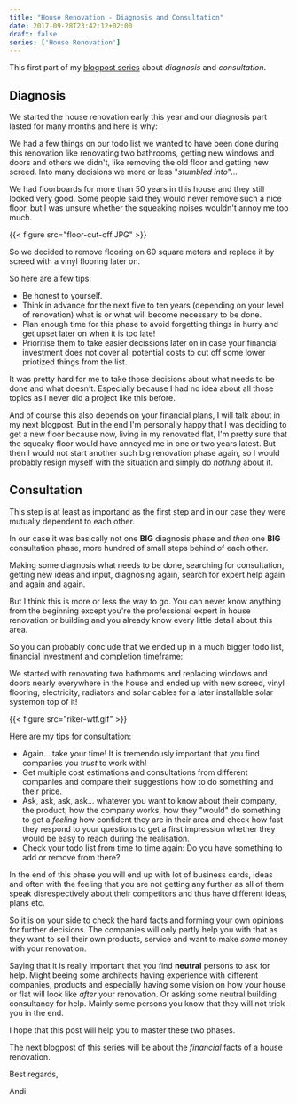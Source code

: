 ```yaml
---
title: "House Renovation - Diagnosis and Consultation"
date: 2017-09-28T23:42:12+02:00
draft: false
series: ['House Renovation']
---
```


This first part of my [blogpost series](../house-renovation) about _diagnosis_ and _consultation_.

## Diagnosis

We started the house renovation early this year and our diagnosis part lasted for many months and here is why:

We had a few things on our todo list we wanted to have been done during this renovation like renovating two bathrooms, getting new windows and doors and others we didn't, like removing the old floor and getting new screed. Into many decisions we more or less "_stumbled into_"…

We had floorboards for more than 50 years in this house and they still looked very good. Some people said they would never remove such a nice floor, but I was unsure whether the squeaking noises wouldn't annoy me too much.

{{< figure src="floor-cut-off.JPG" >}}

So we decided to remove flooring on 60 square meters and replace it by screed with a vinyl flooring later on.

So here are a few tips:

- Be honest to yourself.
- Think in advance for the next five to ten years (depending on your level of renovation) what is or what will become necessary to be done.
- Plan enough time for this phase to avoid forgetting things in hurry and get upset later on when it is too late!
- Prioritise them to take easier decissions later on in case your financial investment does not cover all potential costs to cut off some lower priotized things from the list.

It was pretty hard for me to take those decisions about what needs to be done and what doesn't. Especially because I had no idea about all those topics as I never did a project like this before.

 And of course this also depends on your financial plans, I will talk about in my next blogpost. But in the end I'm personally happy that I was deciding to get a new floor because now, living in my renovated flat, I'm pretty sure that the squeaky floor would have annoyed me in one or two years latest. But then I would not start another such big renovation phase again, so I would probably resign myself with the situation and simply do _nothing_ about it.

## Consultation

This step is at least as importand as the first step and in our case they were mutually dependent to each other.

In our case it was basically not one __BIG__ diagnosis phase and _then_ one __BIG__ consultation phase, more hundred of small steps behind of each other.

Making some diagnosis what needs to be done, searching for consultation, getting new ideas and input, diagnosing again, search for expert help again and again and again.

But I think this is more or less the way to go. You can never know anything from the beginning except you're the professional expert in house renovation or building and you already know every little detail about this area.

So you can probably conclude that we ended up in a much bigger todo list, financial investment and completion timeframe:

We started with renovating two bathrooms and replacing windows and doors nearly everywhere in the house and ended up with new screed, vinyl flooring, electricity, radiators and solar cables for a later installable solar systemon top of it!

{{< figure src="riker-wtf.gif" >}}

Here are my tips for consultation:

- Again… take your time! It is tremendously important that you find companies you _trust_ to work with!
- Get multiple cost estimations and consultations from different companies and compare their suggestions how to do something and their price.
- Ask, ask, ask, ask… whatever you want to know about their company, the product, how the company works, how they "would" do something to get a _feeling_ how confident they are in their area and check how fast they respond to your questions to get a first impression whether they would be easy to reach during the realisation.
- Check your todo list from time to time again: Do you have something to add or remove from there?

In the end of this phase you will end up with lot of business cards, ideas and often with the feeling that you are not getting any further as all of them speak disrespectively about their competitors and thus have different ideas, plans etc.

So it is on your side to check the hard facts and forming your own opinions for further decisions. The companies will only partly help you with that as they want to sell their own products, service and want to make _some_ money with your renovation.

Saying that it is really important that you find __neutral__ persons to ask for help. Might beeing some architects having experience with different companies, products and especially having some vision on how your house or flat will look like _after_ your renovation. Or asking some neutral building consultancy for help. Mainly some persons you know that they will not trick you in the end.

I hope that this post will help you to master these two phases.

The next blogpost of this series will be about the _financial_ facts of a house renovation.

Best regards,

Andi
